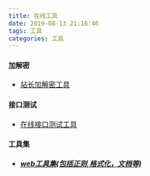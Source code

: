 ```yaml
---
title: 在线工具
date: 2019-08-13 21:16:46
tags: 工具
categories: 工具
---
```

#### 加解密
- [站长加解密工具](http://tool.chinaz.com/Tools/md5.aspx)
#### 接口测试
- [在线接口测试工具](https://getman.cn/Euy8U)
#### 工具集
- [***web工具集(包括正则,格式化，文档等)***](http://www.bejson.com/othertools/regex/)
<!--more-->